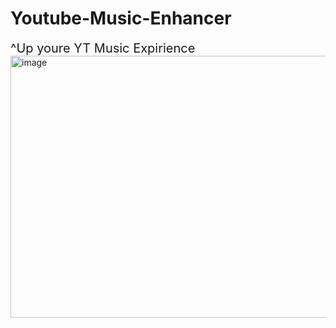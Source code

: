 # Youtube-Music-Enhancer
<style></style>
<a style="font-size: 20px;">^Up youre YT Music Expirience</a>
<img width="543" height="419" alt="image" src="https://github.com/user-attachments/assets/f22ae086-d21c-4a78-b4a1-8fedaee95366" />
